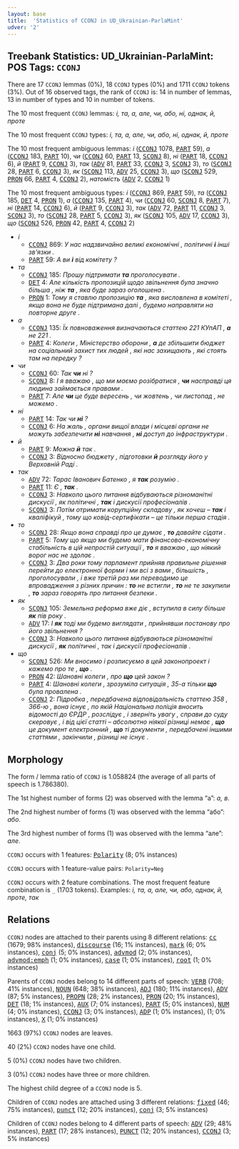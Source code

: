 ```yaml
---
layout: base
title:  'Statistics of CCONJ in UD_Ukrainian-ParlaMint'
udver: '2'
---
```


## Treebank Statistics: UD_Ukrainian-ParlaMint: POS Tags: `CCONJ`

There are 17 `CCONJ` lemmas (0%), 18 `CCONJ` types (0%) and 1711 `CCONJ` tokens (3%).
Out of 16 observed tags, the rank of `CCONJ` is: 14 in number of lemmas, 13 in number of types and 10 in number of tokens.

The 10 most frequent `CCONJ` lemmas: <em>і, та, а, але, чи, або, ні, однак, й, проте</em>

The 10 most frequent `CCONJ` types:  <em>і, та, а, але, чи, або, ні, однак, й, проте</em>

The 10 most frequent ambiguous lemmas: <em>і</em> (<tt><a href="uk_parlamint-pos-CCONJ.html">CCONJ</a></tt> 1078, <tt><a href="uk_parlamint-pos-PART.html">PART</a></tt> 59), <em>а</em> (<tt><a href="uk_parlamint-pos-CCONJ.html">CCONJ</a></tt> 183, <tt><a href="uk_parlamint-pos-PART.html">PART</a></tt> 10), <em>чи</em> (<tt><a href="uk_parlamint-pos-CCONJ.html">CCONJ</a></tt> 60, <tt><a href="uk_parlamint-pos-PART.html">PART</a></tt> 13, <tt><a href="uk_parlamint-pos-SCONJ.html">SCONJ</a></tt> 8), <em>ні</em> (<tt><a href="uk_parlamint-pos-PART.html">PART</a></tt> 18, <tt><a href="uk_parlamint-pos-CCONJ.html">CCONJ</a></tt> 6), <em>й</em> (<tt><a href="uk_parlamint-pos-PART.html">PART</a></tt> 9, <tt><a href="uk_parlamint-pos-CCONJ.html">CCONJ</a></tt> 3), <em>так</em> (<tt><a href="uk_parlamint-pos-ADV.html">ADV</a></tt> 81, <tt><a href="uk_parlamint-pos-PART.html">PART</a></tt> 33, <tt><a href="uk_parlamint-pos-CCONJ.html">CCONJ</a></tt> 3, <tt><a href="uk_parlamint-pos-SCONJ.html">SCONJ</a></tt> 3), <em>то</em> (<tt><a href="uk_parlamint-pos-SCONJ.html">SCONJ</a></tt> 28, <tt><a href="uk_parlamint-pos-PART.html">PART</a></tt> 6, <tt><a href="uk_parlamint-pos-CCONJ.html">CCONJ</a></tt> 3), <em>як</em> (<tt><a href="uk_parlamint-pos-SCONJ.html">SCONJ</a></tt> 113, <tt><a href="uk_parlamint-pos-ADV.html">ADV</a></tt> 25, <tt><a href="uk_parlamint-pos-CCONJ.html">CCONJ</a></tt> 3), <em>що</em> (<tt><a href="uk_parlamint-pos-SCONJ.html">SCONJ</a></tt> 529, <tt><a href="uk_parlamint-pos-PRON.html">PRON</a></tt> 66, <tt><a href="uk_parlamint-pos-PART.html">PART</a></tt> 4, <tt><a href="uk_parlamint-pos-CCONJ.html">CCONJ</a></tt> 2), <em>натомість</em> (<tt><a href="uk_parlamint-pos-ADV.html">ADV</a></tt> 2, <tt><a href="uk_parlamint-pos-CCONJ.html">CCONJ</a></tt> 1)

The 10 most frequent ambiguous types:  <em>і</em> (<tt><a href="uk_parlamint-pos-CCONJ.html">CCONJ</a></tt> 869, <tt><a href="uk_parlamint-pos-PART.html">PART</a></tt> 59), <em>та</em> (<tt><a href="uk_parlamint-pos-CCONJ.html">CCONJ</a></tt> 185, <tt><a href="uk_parlamint-pos-DET.html">DET</a></tt> 4, <tt><a href="uk_parlamint-pos-PRON.html">PRON</a></tt> 1), <em>а</em> (<tt><a href="uk_parlamint-pos-CCONJ.html">CCONJ</a></tt> 135, <tt><a href="uk_parlamint-pos-PART.html">PART</a></tt> 4), <em>чи</em> (<tt><a href="uk_parlamint-pos-CCONJ.html">CCONJ</a></tt> 60, <tt><a href="uk_parlamint-pos-SCONJ.html">SCONJ</a></tt> 8, <tt><a href="uk_parlamint-pos-PART.html">PART</a></tt> 7), <em>ні</em> (<tt><a href="uk_parlamint-pos-PART.html">PART</a></tt> 14, <tt><a href="uk_parlamint-pos-CCONJ.html">CCONJ</a></tt> 6), <em>й</em> (<tt><a href="uk_parlamint-pos-PART.html">PART</a></tt> 9, <tt><a href="uk_parlamint-pos-CCONJ.html">CCONJ</a></tt> 3), <em>так</em> (<tt><a href="uk_parlamint-pos-ADV.html">ADV</a></tt> 72, <tt><a href="uk_parlamint-pos-PART.html">PART</a></tt> 11, <tt><a href="uk_parlamint-pos-CCONJ.html">CCONJ</a></tt> 3, <tt><a href="uk_parlamint-pos-SCONJ.html">SCONJ</a></tt> 3), <em>то</em> (<tt><a href="uk_parlamint-pos-SCONJ.html">SCONJ</a></tt> 28, <tt><a href="uk_parlamint-pos-PART.html">PART</a></tt> 5, <tt><a href="uk_parlamint-pos-CCONJ.html">CCONJ</a></tt> 3), <em>як</em> (<tt><a href="uk_parlamint-pos-SCONJ.html">SCONJ</a></tt> 105, <tt><a href="uk_parlamint-pos-ADV.html">ADV</a></tt> 17, <tt><a href="uk_parlamint-pos-CCONJ.html">CCONJ</a></tt> 3), <em>що</em> (<tt><a href="uk_parlamint-pos-SCONJ.html">SCONJ</a></tt> 526, <tt><a href="uk_parlamint-pos-PRON.html">PRON</a></tt> 42, <tt><a href="uk_parlamint-pos-PART.html">PART</a></tt> 4, <tt><a href="uk_parlamint-pos-CCONJ.html">CCONJ</a></tt> 2)


* <em>і</em>
  * <tt><a href="uk_parlamint-pos-CCONJ.html">CCONJ</a></tt> 869: <em>У нас надзвичайно великі економічні , політичні <b>і</b> інші зв'язки .</em>
  * <tt><a href="uk_parlamint-pos-PART.html">PART</a></tt> 59: <em>А ви <b>і</b> від комітету ?</em>
* <em>та</em>
  * <tt><a href="uk_parlamint-pos-CCONJ.html">CCONJ</a></tt> 185: <em>Прошу підтримати <b>та</b> проголосувати .</em>
  * <tt><a href="uk_parlamint-pos-DET.html">DET</a></tt> 4: <em>Але кількість пропозицій щодо звільнення була значно більша , ніж <b>та</b> , яка буде зараз оголошена .</em>
  * <tt><a href="uk_parlamint-pos-PRON.html">PRON</a></tt> 1: <em>Тому я ставлю пропозицію <b>та</b> , яка висловлена в комітеті , якщо вона не буде підтримана далі , будемо направляти на повторне друге .</em>
* <em>а</em>
  * <tt><a href="uk_parlamint-pos-CCONJ.html">CCONJ</a></tt> 135: <em>Їх повноваження визначаються статтею 221 КУпАП , <b>а</b> не 221 .</em>
  * <tt><a href="uk_parlamint-pos-PART.html">PART</a></tt> 4: <em>Колеги , Міністерство оборони , <b>а</b> де збільшити бюджет на соціальний захист тих людей , які нас захищають , які стоять там на передку ?</em>
* <em>чи</em>
  * <tt><a href="uk_parlamint-pos-CCONJ.html">CCONJ</a></tt> 60: <em>Так <b>чи</b> ні ?</em>
  * <tt><a href="uk_parlamint-pos-SCONJ.html">SCONJ</a></tt> 8: <em>І я вважаю , що ми маємо розібратися , <b>чи</b> насправді ця людина займається правами .</em>
  * <tt><a href="uk_parlamint-pos-PART.html">PART</a></tt> 7: <em>Але <b>чи</b> це буде вересень , чи жовтень , чи листопад , не можемо .</em>
* <em>ні</em>
  * <tt><a href="uk_parlamint-pos-PART.html">PART</a></tt> 14: <em>Так чи <b>ні</b> ?</em>
  * <tt><a href="uk_parlamint-pos-CCONJ.html">CCONJ</a></tt> 6: <em>На жаль , органи вищої влади і місцеві органи не можуть забезпечити <b>ні</b> навчання , <b>ні</b> доступ до інфраструктури .</em>
* <em>й</em>
  * <tt><a href="uk_parlamint-pos-PART.html">PART</a></tt> 9: <em>Можна <b>й</b> так .</em>
  * <tt><a href="uk_parlamint-pos-CCONJ.html">CCONJ</a></tt> 3: <em>Відносно бюджету , підготовки <b>й</b> розгляду його у Верховній Раді .</em>
* <em>так</em>
  * <tt><a href="uk_parlamint-pos-ADV.html">ADV</a></tt> 72: <em>Тарас Іванович Батенко , я <b>так</b> розумію .</em>
  * <tt><a href="uk_parlamint-pos-PART.html">PART</a></tt> 11: <em>Є , <b>так</b> .</em>
  * <tt><a href="uk_parlamint-pos-CCONJ.html">CCONJ</a></tt> 3: <em>Навколо цього питання відбуваються різноманітні дискусії , як політичні , <b>так</b> і дискусії професіоналів .</em>
  * <tt><a href="uk_parlamint-pos-SCONJ.html">SCONJ</a></tt> 3: <em>Потім отримати корупційну складову , як хочеш – <b>так</b> і кваліфікуй , тому що ковід-сертифікати – це тільки перша стадія .</em>
* <em>то</em>
  * <tt><a href="uk_parlamint-pos-SCONJ.html">SCONJ</a></tt> 28: <em>Якщо вона справді про це думає , <b>то</b> давайте сідати .</em>
  * <tt><a href="uk_parlamint-pos-PART.html">PART</a></tt> 5: <em>Тому що якщо ми будемо мати фінансово-економічну стабільність в цій непростій ситуації , <b>то</b> я вважаю , що ніякий ворог нас не здолає .</em>
  * <tt><a href="uk_parlamint-pos-CCONJ.html">CCONJ</a></tt> 3: <em>Два роки тому парламент прийняв правильне рішення перейти до електронної форми і ми всі з вами , більшість , проголосували , і вже третій раз ми переводимо це впровадження з різних причин : <b>то</b> не встигли , <b>то</b> не те закупили , <b>то</b> зараз говорять про питання безпеки .</em>
* <em>як</em>
  * <tt><a href="uk_parlamint-pos-SCONJ.html">SCONJ</a></tt> 105: <em>Земельна реформа вже діє , вступила в силу більше <b>як</b> пів року .</em>
  * <tt><a href="uk_parlamint-pos-ADV.html">ADV</a></tt> 17: <em>І <b>як</b> тоді ми будемо виглядати , прийнявши постанову про його звільнення ?</em>
  * <tt><a href="uk_parlamint-pos-CCONJ.html">CCONJ</a></tt> 3: <em>Навколо цього питання відбуваються різноманітні дискусії , <b>як</b> політичні , так і дискусії професіоналів .</em>
* <em>що</em>
  * <tt><a href="uk_parlamint-pos-SCONJ.html">SCONJ</a></tt> 526: <em>Ми вносимо і розписуємо в цей законопроект і кажемо про те , <b>що</b> .</em>
  * <tt><a href="uk_parlamint-pos-PRON.html">PRON</a></tt> 42: <em>Шановні колеги , про <b>що</b> цей закон ?</em>
  * <tt><a href="uk_parlamint-pos-PART.html">PART</a></tt> 4: <em>Шановні колеги , зрозуміла ситуація , 35-а тільки <b>що</b> була провалена .</em>
  * <tt><a href="uk_parlamint-pos-CCONJ.html">CCONJ</a></tt> 2: <em>Підробка , передбачена відповідальність статтею 358 , 366-ю , вона існує , по якій Національна поліція вносить відомості до ЄРДР , розслідує , і зверніть увагу , справи до суду скеровує , і від цієї статті – абсолютно ніякої різниці немає , <b>що</b> це документ електронний , <b>що</b> ті документи , передбачені іншими статтями , закінчили , різниці не існує .</em>

## Morphology

The form / lemma ratio of `CCONJ` is 1.058824 (the average of all parts of speech is 1.786380).

The 1st highest number of forms (2) was observed with the lemma “а”: <em>а, в</em>.

The 2nd highest number of forms (1) was observed with the lemma “або”: <em>або</em>.

The 3rd highest number of forms (1) was observed with the lemma “але”: <em>але</em>.

`CCONJ` occurs with 1 features: <tt><a href="uk_parlamint-feat-Polarity.html">Polarity</a></tt> (8; 0% instances)

`CCONJ` occurs with 1 feature-value pairs: `Polarity=Neg`

`CCONJ` occurs with 2 feature combinations.
The most frequent feature combination is `_` (1703 tokens).
Examples: <em>і, та, а, але, чи, або, однак, й, проте, так</em>


## Relations

`CCONJ` nodes are attached to their parents using 8 different relations: <tt><a href="uk_parlamint-dep-cc.html">cc</a></tt> (1679; 98% instances), <tt><a href="uk_parlamint-dep-discourse.html">discourse</a></tt> (16; 1% instances), <tt><a href="uk_parlamint-dep-mark.html">mark</a></tt> (6; 0% instances), <tt><a href="uk_parlamint-dep-conj.html">conj</a></tt> (5; 0% instances), <tt><a href="uk_parlamint-dep-advmod.html">advmod</a></tt> (2; 0% instances), <tt><a href="uk_parlamint-dep-advmod-emph.html">advmod:emph</a></tt> (1; 0% instances), <tt><a href="uk_parlamint-dep-case.html">case</a></tt> (1; 0% instances), <tt><a href="uk_parlamint-dep-root.html">root</a></tt> (1; 0% instances)

Parents of `CCONJ` nodes belong to 14 different parts of speech: <tt><a href="uk_parlamint-pos-VERB.html">VERB</a></tt> (708; 41% instances), <tt><a href="uk_parlamint-pos-NOUN.html">NOUN</a></tt> (648; 38% instances), <tt><a href="uk_parlamint-pos-ADJ.html">ADJ</a></tt> (180; 11% instances), <tt><a href="uk_parlamint-pos-ADV.html">ADV</a></tt> (87; 5% instances), <tt><a href="uk_parlamint-pos-PROPN.html">PROPN</a></tt> (28; 2% instances), <tt><a href="uk_parlamint-pos-PRON.html">PRON</a></tt> (20; 1% instances), <tt><a href="uk_parlamint-pos-DET.html">DET</a></tt> (18; 1% instances), <tt><a href="uk_parlamint-pos-AUX.html">AUX</a></tt> (7; 0% instances), <tt><a href="uk_parlamint-pos-PART.html">PART</a></tt> (5; 0% instances), <tt><a href="uk_parlamint-pos-NUM.html">NUM</a></tt> (4; 0% instances), <tt><a href="uk_parlamint-pos-CCONJ.html">CCONJ</a></tt> (3; 0% instances), <tt><a href="uk_parlamint-pos-ADP.html">ADP</a></tt> (1; 0% instances),  (1; 0% instances), <tt><a href="uk_parlamint-pos-X.html">X</a></tt> (1; 0% instances)

1663 (97%) `CCONJ` nodes are leaves.

40 (2%) `CCONJ` nodes have one child.

5 (0%) `CCONJ` nodes have two children.

3 (0%) `CCONJ` nodes have three or more children.

The highest child degree of a `CCONJ` node is 5.

Children of `CCONJ` nodes are attached using 3 different relations: <tt><a href="uk_parlamint-dep-fixed.html">fixed</a></tt> (46; 75% instances), <tt><a href="uk_parlamint-dep-punct.html">punct</a></tt> (12; 20% instances), <tt><a href="uk_parlamint-dep-conj.html">conj</a></tt> (3; 5% instances)

Children of `CCONJ` nodes belong to 4 different parts of speech: <tt><a href="uk_parlamint-pos-ADV.html">ADV</a></tt> (29; 48% instances), <tt><a href="uk_parlamint-pos-PART.html">PART</a></tt> (17; 28% instances), <tt><a href="uk_parlamint-pos-PUNCT.html">PUNCT</a></tt> (12; 20% instances), <tt><a href="uk_parlamint-pos-CCONJ.html">CCONJ</a></tt> (3; 5% instances)


